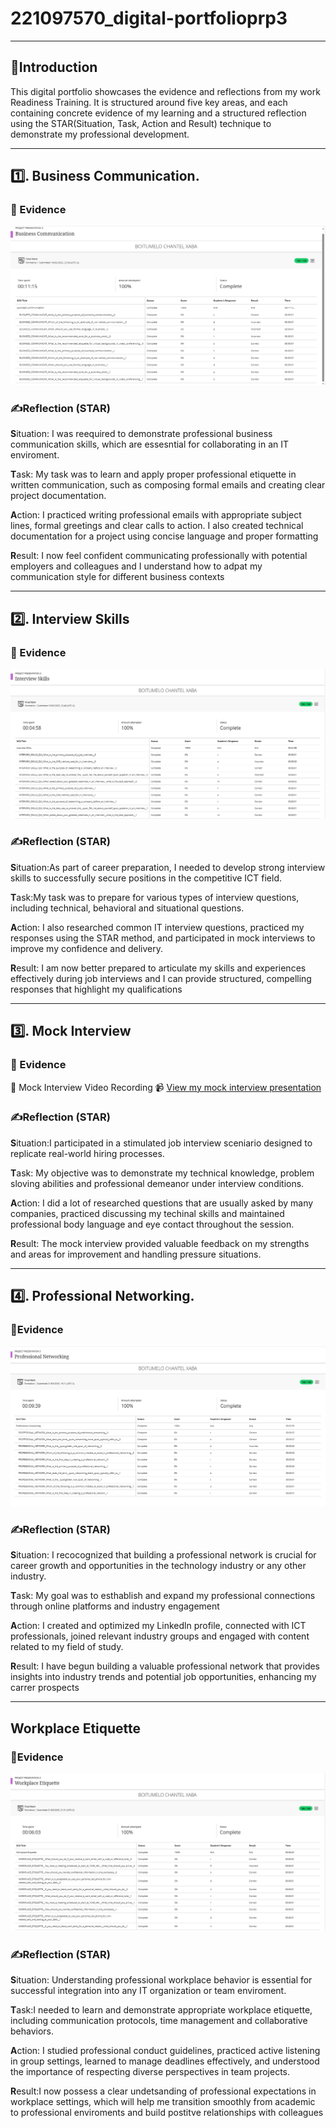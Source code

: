 # 221097570_digital-portfolioprp3

---

## 🌷Introduction
This digital portfolio showcases the evidence and reflections from my work Readiness Training. It is structured around five key areas, and each containing concrete evidence of my learning and a structured reflection using the STAR(Situation, Task, Action and Result) technique to demonstrate my professional development.

---

## 1️⃣. Business Communication.

### 📌 Evidence

![Business Communication Screenshot](https://github.com/boity0/221097570_digital-portfolioprp3/blob/main/Business%20Communication.png)

### ✍️Reflection (STAR) 

**S**ituation: I was reequired to demonstrate professional business communication skills, which are essesntial for collaborating in an IT enviroment.

**T**ask: My task was to learn and apply proper professional etiquette in written communication, such as composing formal emails and creating clear project documentation.

**A**ction: I practiced writing professional emails with appropriate subject lines, formal greetings and clear calls to action. I also created technical documentation for a project using concise language and proper formatting

**R**esult: I now feel confident communicating professionally with potential employers and colleagues and I understand how to adpat my communication style for different business contexts

---

## 2️⃣. Interview Skills

### 📌 Evidence

![Business Communication Screenshot](https://github.com/boity0/221097570_digital-portfolioprp3/blob/main/Interview%20Skills.png)
### ✍️Reflection (STAR)

**S**ituation:As part of career preparation, I needed to develop strong interview skills to successfully secure positions in the competitive ICT field.

**T**ask:My task was to prepare for various types of interview questions, including technical, behavioral and situational questions.

**A**ction: I also researched common IT interview questions, practiced my responses using the STAR method, and participated in mock interviews to improve my confidence and delivery.

**R**esult: I am now better prepared to articulate my skills and experiences effectively during job interviews and I can provide structured, compelling responses that highlight my qualifications

---

## 3️⃣. Mock Interview

### 📌 Evidence

🎥 Mock Interview Video Recording
📹 [View my mock interview presentation](https://github.com/wil-it2025/cv-tutorial-boity0/blob/main/Mock%20Video.mov)
### ✍️Reflection (STAR)

**S**ituation:I participated in a stimulated job interview sceniario designed to replicate real-world hiring processes.

**T**ask: My objective was to demonstrate my technical knowledge, problem sloving abilities and professional demeanor under interview conditions.

**A**ction: I did a lot of  researched questions that are usually asked by many companies, practiced discussing my techinal skills and maintained professional body language and eye contact throughout the session.

**R**esult: The mock interview provided valuable feedback on my strengths and areas for improvement and handling pressure situations.

---

## 4️⃣. Professional Networking.

### 📌Evidence

![Business Communication Screenshot](https://github.com/boity0/221097570_digital-portfolioprp3/blob/main/Professional%20Networking.png)

### ✍️Reflection (STAR)

**S**ituation: I recocognized that building a professional network is crucial for career growth and opportunities in the technology industry or any other industry.

**T**ask: My goal was to esthablish and expand my professional connections through online platforms and industry engagement

**A**ction: I created and optimized my Linkedln profile, connected with ICT professionals, joined relevant industry groups and engaged with content related to my field of study.

**R**esult: I have begun building a valuable professional network that provides insights into industry trends and potential job opportunities, enhancing my carrer prospects

---

##  Workplace Etiquette

### 📌Evidence

![Business Communication Screenshot](https://github.com/boity0/221097570_digital-portfolioprp3/blob/main/Workplace%20Etiquette.png)

### ✍️Reflection (STAR)

**S**ituation: Understanding professional workplace behavior is essential for successful integration into any IT  organization or team enviroment.

**T**ask:I needed to learn and demonstrate appropriate workplace etiquette, including communication protocols, time management and collaborative behaviors.

**A**ction: I studied professional conduct guidelines, practiced active listening in group settings, learned to manage deadlines effectively, and understood the importance of respecting diverse perspectives in team projects.

**R**esult:I now possess a clear undetsanding of professional expectations in workplace settings, which will help me transition smoothly from academic to professional enviroments and build postitve relationships with colleagues 














